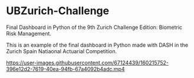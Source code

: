 # UBZurich-Challenge
Final Dashboard in Python of the 9th Zurich Challenge Edition: Biometric Risk Management.

This is an example of the final dashboard in Python made with DASH in the Zurich Spain Natiaonal Actuarial Competition.

https://user-images.githubusercontent.com/67124439/160215752-396e12d2-7619-40ea-94fb-67a4092b4adc.mp4



